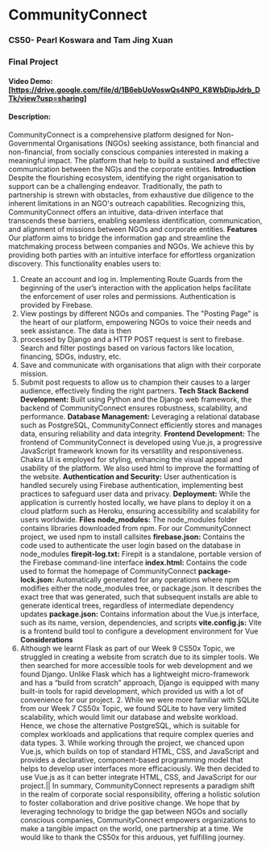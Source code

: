 # CommunityConnect
### CS50- Pearl Koswara and Tam Jing Xuan
### Final Project
#### Video Demo:  [https://drive.google.com/file/d/1B6ebUoVoswQs4NP0_K8WbDipJdrb_DTk/view?usp=sharing]
#### Description: 
CommunityConnect is a comprehensive platform designed for Non-Governmental Organisations (NGOs) seeking assistance, both financial and non-financial, from socially conscious
companies interested in making a meaningful impact. The platform that help to build a sustained and effective communication between the NG)s and the corporate entities.
**Introduction** Despite the flourishing ecosystem, identifying the right organisation to support can be a challenging endeavor. Traditionally, the path to partnership is
strewn with obstacles, from exhaustive due diligence to the inherent limitations in an NGO's outreach capabilities. Recognizing this, CommunityConnect offers an intuitive,
data-driven interface that transcends these barriers, enabling seamless identification, communication, and alignment of missions between NGOs and corporate entities.
**Features** Our platform aims to bridge the information gap and streamline the matchmaking process between companies and NGOs. We achieve this by providing both parties 
with an intuitive interface for effortless organization discovery. This functionality enables users to: 
1. Create an account and log in. Implementing Route Guards from the 
beginning of the user’s interaction with the application helps facilitate the enforcement of user roles and permissions. Authentication is provided by Firebase.
2. View postings by different NGOs and companies. The "Posting Page" is the heart of our platform, empowering NGOs to voice their needs and seek assistance. The data is then
3. processed by Django and a HTTP POST request is sent to firebase. Search and filter postings based on various factors like location, financing, SDGs, industry, etc.
4. Save and communicate with organisations that align with their corporate mission.
5. Submit post requests to allow us to champion their causes to a larger audience, effectively finding the right partners.
**Tech Stack**
**Backend Development:** Built using Python and the Django web framework, the backend of CommunityConnect ensures robustness, scalability, and performance.
**Database Management:** Leveraging a relational database such as PostgreSQL, CommunityConnect efficiently stores and manages data, ensuring reliability and data integrity.
**Frontend Development:** The frontend of CommunityConnect is developed using Vue.js, a progressive JavaScript framework known for its versatility and responsiveness. Chakra
UI is employed for styling, enhancing the visual appeal and usability of the platform. We also used html to improve the formatting of the website.
**Authentication and Security:** User authentication is handled securely using Firebase authentication, implementing best practices to safeguard user data and privacy.
**Deployment:** While the application is currently hosted locally, we have plans to deploy it on a cloud platform such as Heroku, ensuring accessibility and scalability for
users worldwide.
**Files**
**node_modules:** The node_modules folder contains libraries downloaded from npm. For our CommunityConnect project, we used npm to install callsites
**firebase.json:** Contains the code used to authenticate the user login based on the database in node_modules
**firepit-log.txt:** Firepit is a standalone, portable version of the Firebase command-line interface
**index.html:** Contains the code used to format the homepage of CommunityConnect
**package-lock.json:** Automatically generated for any operations where npm modifies either the node_modules tree, or package.json. It describes the exact tree that was
generated, such that subsequent installs are able to generate identical trees, regardless of intermediate dependency updates
**package.json:** Contains information about the Vue.js interface, such as its name, version, dependencies, and scripts
**vite.config.js:** Vite is a frontend build tool to configure a development environment for Vue
**Considerations**
1. Although we learnt Flask as part of our Week 9 CS50x Topic, we struggled in creating a website from scratch due to its simpler tools. We then searched
for more accessible tools for web development and we found Django. Unlike Flask which has a lightweight micro-framework and has a “build from scratch” approach, Django is
equipped with many built-in tools for rapid development, which provided us with a lot of convenience for our project. 2. While we were more familiar with SQLite from our
Week 7 CS50x Topic, we found SQLite to have very limited scalability, which would limit our database and website workload. Hence, we chose the alternative PostgreSQL, which
is suitable for complex workloads and applications that require complex queries and data types. 3. While working through the project, we chanced upon Vue.js, which builds on
top of standard HTML, CSS, and JavaScript and provides a declarative, component-based programming model that helps to develop user interfaces more efficaciously. We then
decided to use Vue.js as it can better integrate HTML, CSS, and JavaScript for our project.|| In summary, CommunityConnect represents a paradigm shift in the realm of
corporate social responsibility, offering a holistic solution to foster collaboration and drive positive change. We hope that by leveraging technology to bridge the gap
between NGOs and socially conscious companies, CommunityConnect empowers organizations to make a tangible impact on the world, one partnership at a time. We would like to
thank the CS50x for this arduous, yet fulfilling journey. 
